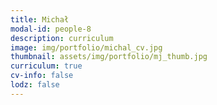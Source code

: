 ```yaml
---
title: Michał 
modal-id: people-8
description: curriculum
image: img/portfolio/michal_cv.jpg
thumbnail: assets/img/portfolio/mj_thumb.jpg
curriculum: true
cv-info: false
lodz: false
---
```

